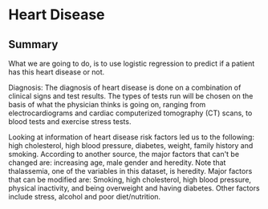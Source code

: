 # Heart Disease

## Summary

What we are going to do, is to use logistic regression to predict if a patient has this heart disease or not. 

Diagnosis: The diagnosis of heart disease is done on a combination of clinical signs and test results. 
The types of tests run will be chosen on the basis of what the physician thinks is going on, ranging from electrocardiograms and cardiac computerized tomography (CT) scans, to blood tests and exercise stress tests.

Looking at information of heart disease risk factors led us to the following: high cholesterol, high blood pressure, diabetes, weight, family history and smoking. 
According to another source, the major factors that can't be changed are: increasing age, male gender and heredity. 
Note that thalassemia, one of the variables in this dataset, is heredity. Major factors that can be modified are: Smoking, high cholesterol, high blood pressure, physical inactivity, and being overweight and having diabetes. 
Other factors include stress, alcohol and poor diet/nutrition.
